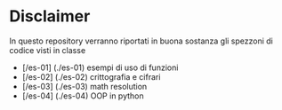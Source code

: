 # Disclaimer
In questo repository verranno riportati in buona sostanza gli spezzoni di codice visti in classe

- [/es-01] (./es-01) esempi di uso di funzioni
- [/es-02] (./es-02) crittografia e cifrari
- [/es-03] (./es-03) math resolution
- [/es-04] (./es-04) OOP in python

